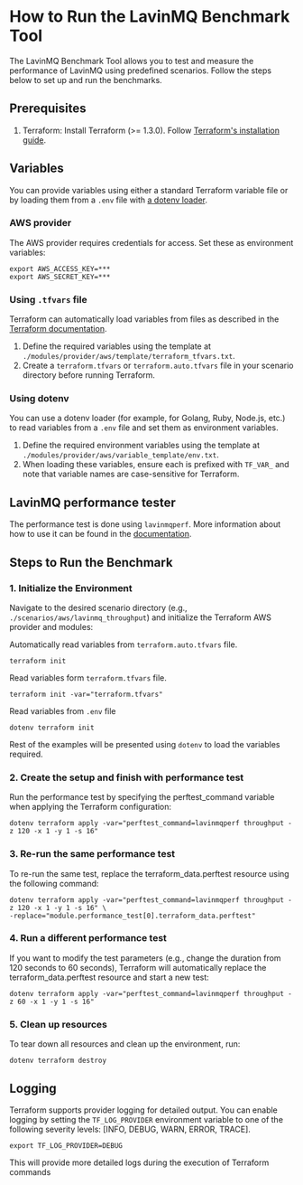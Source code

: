 # How to Run the LavinMQ Benchmark Tool

The LavinMQ Benchmark Tool allows you to test and measure the performance of LavinMQ using
predefined scenarios. Follow the steps below to set up and run the benchmarks.

## Prerequisites

1. Terraform: Install Terraform (>= 1.3.0). Follow [Terraform's installation guide](https://developer.hashicorp.com/terraform/install).

## Variables

You can provide variables using either a standard Terraform variable file or by loading them from a
`.env` file with [a dotenv loader](https://github.com/bkeepers/dotenv).

### AWS provider

The AWS provider requires credentials for access. Set these as environment variables:

```shell
export AWS_ACCESS_KEY=***
export AWS_SECRET_KEY=***
```

### Using `.tfvars` file

Terraform can automatically load variables from files as described in the [Terraform documentation](https://developer.hashicorp.com/terraform/language/values/variables#variable-definitions-tfvars-files).

1. Define the required variables using the template at
   `./modules/provider/aws/template/terraform_tfvars.txt`.
2. Create a `terraform.tfvars` or `terraform.auto.tfvars` file in your scenario directory before
   running Terraform.

### Using dotenv

You can use a dotenv loader (for example, for Golang, Ruby, Node.js, etc.) to read variables from a
`.env` file and set them as environment variables.

1. Define the required environment variables using the template at
   `./modules/provider/aws/variable_template/env.txt`.
2. When loading these variables, ensure each is prefixed with `TF_VAR_` and note that variable names
   are case-sensitive for Terraform.

## LavinMQ performance tester

The performance test is done using `lavinmqperf`. More information about how to use it can be
found in the [documentation](https://lavinmq.com/documentation/lavinmqperf).

## Steps to Run the Benchmark

### 1. Initialize the Environment

Navigate to the desired scenario directory (e.g., `./scenarios/aws/lavinmq_throughput`) and
initialize the Terraform AWS provider and modules:

Automatically read variables from `terraform.auto.tfvars` file.

```shell
terraform init
```

Read variables form `terraform.tfvars` file.

```shell
terraform init -var="terraform.tfvars"
```

Read variables from `.env` file

```shell
dotenv terraform init
```

Rest of the examples will be presented using `dotenv` to load the variables required.

### 2. Create the setup and finish with performance test

Run the performance test by specifying the perftest_command variable when applying the Terraform
configuration:

```shell
dotenv terraform apply -var="perftest_command=lavinmqperf throughput -z 120 -x 1 -y 1 -s 16"
```

### 3. Re-run the same performance test

To re-run the same test, replace the terraform_data.perftest resource using the following command:

```shell
dotenv terraform apply -var="perftest_command=lavinmqperf throughput -z 120 -x 1 -y 1 -s 16" \
-replace="module.performance_test[0].terraform_data.perftest"
```

### 4. Run a different performance test

If you want to modify the test parameters (e.g., change the duration from 120 seconds to 60 seconds),
Terraform will automatically replace the terraform_data.perftest resource and start a new test:

```shell
dotenv terraform apply -var="perftest_command=lavinmqperf throughput -z 60 -x 1 -y 1 -s 16"
```

### 5. Clean up resources

To tear down all resources and clean up the environment, run:

```shell
dotenv terraform destroy
```

## Logging

Terraform supports provider logging for detailed output. You can enable logging by setting the
`TF_LOG_PROVIDER` environment variable to one of the following severity levels:
[INFO, DEBUG, WARN, ERROR, TRACE].

```shell
export TF_LOG_PROVIDER=DEBUG
```

This will provide more detailed logs during the execution of Terraform commands
